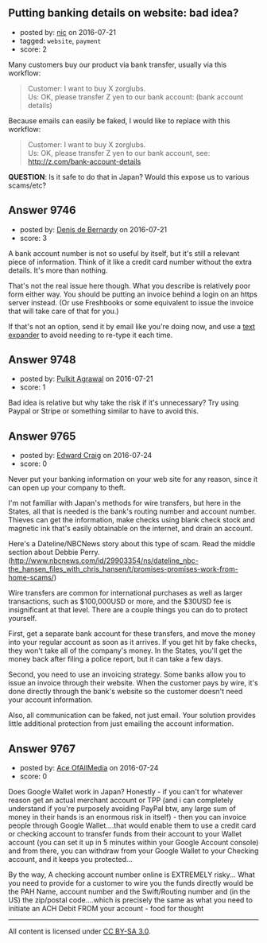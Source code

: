 ## Putting banking details on website: bad idea?

- posted by: [nic](https://stackexchange.com/users/80211/nic) on 2016-07-21
- tagged: `website`, `payment`
- score: 2

Many customers buy our product via bank transfer, usually via this workflow:

> Customer: I want to buy X zorglubs.  
> Us: OK, please transfer Z yen to our bank account: (bank account details)

Because emails can easily be faked, I would like to replace with this workflow:

> Customer: I want to buy X zorglubs.  
> Us: OK, please transfer Z yen to our bank account, see: http://z.com/bank-account-details

**QUESTION**: Is it safe to do that in Japan? Would this expose us to various scams/etc?


## Answer 9746

- posted by: [Denis de Bernardy](https://stackexchange.com/users/182468/denis-de-bernardy) on 2016-07-21
- score: 3

A bank account number is not so useful by itself, but it's still a relevant piece of information. Think of it like a credit card number without the extra details. It's more than nothing.

That's not the real issue here though. What you describe is relatively poor form either way. You should be putting an invoice behind a login on an https server instead. (Or use Freshbooks or some equivalent to issue the invoice that will take care of that for you.)

If that's not an option, send it by email like you're doing now, and use a [text expander](http://lifehacker.com/a-comprehensive-guide-to-textexpander-1616374942) to avoid needing to re-type it each time.


## Answer 9748

- posted by: [Pulkit Agrawal](https://stackexchange.com/users/6564375/pulkit-agrawal) on 2016-07-21
- score: 1

Bad idea is relative but why take the risk if it's unnecessary? Try using Paypal or Stripe or something similar to have to avoid this.


## Answer 9765

- posted by: [Edward Craig](https://stackexchange.com/users/8882535/edward-craig) on 2016-07-24
- score: 0

Never put your banking information on your web site for any reason, since it can open up your company to theft.

I'm not familiar with Japan's methods for wire transfers, but here in the States, all that is needed is the bank's routing number and account number.  Thieves can get the information, make checks using blank check stock and magnetic ink that's easily obtainable on the internet, and drain an account.

Here's a Dateline/NBCNews story about this type of scam.  Read the middle section about Debbie Perry. (http://www.nbcnews.com/id/29903354/ns/dateline_nbc-the_hansen_files_with_chris_hansen/t/promises-promises-work-from-home-scams/)

Wire transfers are common for international purchases as well as larger transactions, such as $100,000USD or more, and the $30USD fee is insignificant at that level.  There are a couple things you can do to protect yourself.

First, get a separate bank account for these transfers, and move the money into your regular account as soon as it arrives.  If you get hit by fake checks, they won't take all of the company's money.  In the States, you'll get the money back after filing a police report, but it can take a few days.

Second, you need to use an invoicing strategy.  Some banks allow you to issue an invoice through their website.  When the customer pays by wire, it's done directly through the bank's website so the customer doesn't need your account information.

Also, all communication can be faked, not just email.  Your solution provides little additional protection from just emailing the account information.


## Answer 9767

- posted by: [Ace OfAllMedia](https://stackexchange.com/users/8881266/ace-ofallmedia) on 2016-07-24
- score: 0

Does Google Wallet work in Japan? Honestly - if you can't for whatever reason get an actual merchant account  or TPP (and i can completely understand if you're purposely avoiding PayPal btw, any large sum of money in their hands is an enormous risk in itself) - then you can invoice people through Google Wallet....that would enable them to use a credit card or checking account to transfer funds from their account to your Wallet account (you can set it up in 5 minutes within your Google Account console) and from there, you can withdraw from your Google Wallet to your Checking account, and it keeps you protected...

By the way, A checking account number online is EXTREMELY risky... What you need to provide for a customer to wire you the funds directly would be the PAH Name, account number and the Swift/Routing number and (in the US) the zip/postal code....which is precisely the same as what you need to initiate an ACH Debit FROM your account - food for thought



---

All content is licensed under [CC BY-SA 3.0](https://creativecommons.org/licenses/by-sa/3.0/).
